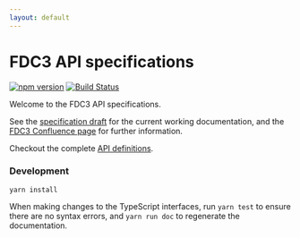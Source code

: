 ```yaml
---
layout: default
---
```


# FDC3 API specifications

[![npm version](https://badge.fury.io/js/yarn.svg)](https://badge.fury.io/js/yarn)
[![Build Status](https://travis-ci.org/fdc3/API.svg?branch=master)](https://travis-ci.org/fdc3/API)

Welcome to the FDC3 API specifications.

See the [specification draft](/specs.html) for the current working documentation, and the <a href="https://finosfoundation.atlassian.net/wiki/spaces/FDC3" target="_blank">FDC3 Confluence page</a> for further information.

Checkout the complete [API definitions](/ts).

### Development

```
yarn install
```

When making changes to the TypeScript interfaces, run `yarn test` to ensure there are no syntax errors, and `yarn run doc` to regenerate the documentation.